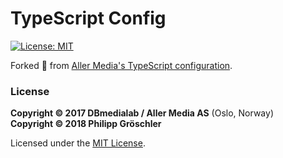 # TypeScript Config

[![License: MIT](https://img.shields.io/badge/License-MIT-blue.svg)](http://www.gnu.org/licenses/mit)

Forked :fork_and_knife: from [Aller Media's TypeScript configuration](//github.com/dbmedialab/ts-config-aller).

### License

**Copyright © 2017 DBmedialab / Aller Media AS** (Oslo, Norway)<br/>
**Copyright © 2018 Philipp Gröschler**

Licensed under the [MIT License](LICENSE.txt).
